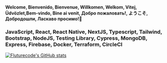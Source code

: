 #### Welcome, Bienvenido, Bienvenue, Willkomen, Welkom, Vitej, Üdvözlet,Bem-vindo, Bine ai venit, Добро пожаловать!, ようこそ, Добродошли, Ласкаво просимо!👋

### JavaScript, React, React Native, NextJS, Typescript, Tailwind, Bootstrap, NodeJS, Testing Library, Cypress, MongoDB, Express, Firebase, Docker, Terraform, CircleCI

[![Fluturecode's GitHub stats](https://github-readme-stats.vercel.app/api?username=fluturecode)](https://github.com/fluturecode/github-readme-stats)
